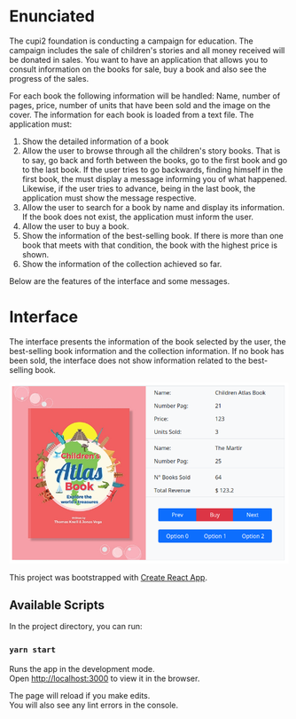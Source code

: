 # Enunciated

The cupi2 foundation is conducting a campaign for education. The campaign
includes the sale of children's stories and all money received will be donated in
sales. You want to have an application that allows you to consult information on
the books for sale, buy a book and also see the progress of the sales.

For each book the following information will be handled: Name,
number of pages, price, number of units that have been sold and
the image on the cover.
The information for each book is loaded from a text file.
The application must:

1. Show the detailed information of a book
2. Allow the user to browse through all the children's story books.  That is to say,
go back and forth between the books, go to the first book and go to the last book.
If the user tries to go backwards, finding himself in the first book, the
must display a message informing you of what happened. Likewise, if the user tries to
advance, being in the last book, the application must show the message
respective.
3. Allow the user to search for a book by name and display its information. If the
book does not exist, the application must inform the user.
4. Allow the user to buy a book. 
5. Show the information of the best-selling book. If there is more than one book that meets
with that condition, the book with the highest price is shown.
6. Show the information of the collection achieved so far. 

Below are the features of the interface and some messages. 

# Interface

The interface presents the information of the book selected by the user,
the best-selling book information and the collection information. If no
book has been sold, the interface does not show information related to the
best-selling book.

<p align="center">
    <img src="./docs/Interface.png" alt="Interface"/>
</p>

This project was bootstrapped with [Create React App](https://github.com/facebook/create-react-app).

## Available Scripts

In the project directory, you can run:

### `yarn start`

Runs the app in the development mode.<br />
Open [http://localhost:3000](http://localhost:3000) to view it in the browser.

The page will reload if you make edits.<br />
You will also see any lint errors in the console.
